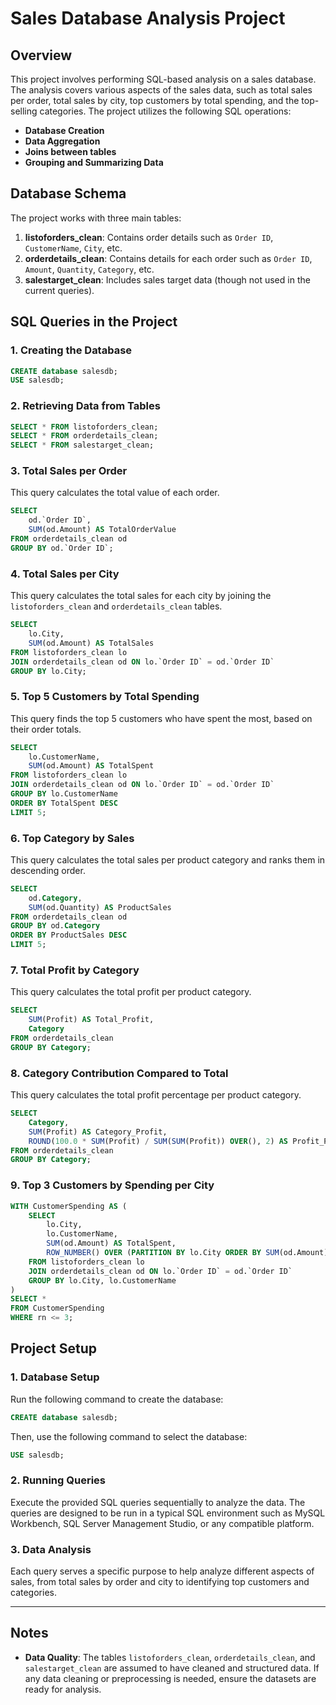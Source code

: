 
# **Sales Database Analysis Project**

## **Overview**
This project involves performing SQL-based analysis on a sales database. The analysis covers various aspects of the sales data, such as total sales per order, total sales by city, top customers by total spending, and the top-selling categories. The project utilizes the following SQL operations:
- **Database Creation**
- **Data Aggregation**
- **Joins between tables**
- **Grouping and Summarizing Data**

## **Database Schema**
The project works with three main tables:

1. **listoforders_clean**: Contains order details such as `Order ID`, `CustomerName`, `City`, etc.
2. **orderdetails_clean**: Contains details for each order such as `Order ID`, `Amount`, `Quantity`, `Category`, etc.
3. **salestarget_clean**: Includes sales target data (though not used in the current queries).

## **SQL Queries in the Project**

### 1. **Creating the Database**
```sql
CREATE database salesdb;
USE salesdb;
```

### 2. **Retrieving Data from Tables**
```sql
SELECT * FROM listoforders_clean;
SELECT * FROM orderdetails_clean;
SELECT * FROM salestarget_clean;
```

### 3. **Total Sales per Order**
This query calculates the total value of each order.
```sql
SELECT 
    od.`Order ID`,
    SUM(od.Amount) AS TotalOrderValue
FROM orderdetails_clean od
GROUP BY od.`Order ID`;
```

### 4. **Total Sales per City**
This query calculates the total sales for each city by joining the `listoforders_clean` and `orderdetails_clean` tables.
```sql
SELECT 
    lo.City,
    SUM(od.Amount) AS TotalSales
FROM listoforders_clean lo
JOIN orderdetails_clean od ON lo.`Order ID` = od.`Order ID`
GROUP BY lo.City;
```

### 5. **Top 5 Customers by Total Spending**
This query finds the top 5 customers who have spent the most, based on their order totals.
```sql
SELECT 
    lo.CustomerName,
    SUM(od.Amount) AS TotalSpent
FROM listoforders_clean lo
JOIN orderdetails_clean od ON lo.`Order ID` = od.`Order ID`
GROUP BY lo.CustomerName
ORDER BY TotalSpent DESC
LIMIT 5;
```

### 6. **Top Category by Sales**
This query calculates the total sales per product category and ranks them in descending order.
```sql
SELECT 
    od.Category,
    SUM(od.Quantity) AS ProductSales
FROM orderdetails_clean od
GROUP BY od.Category
ORDER BY ProductSales DESC
LIMIT 5;
```

### 7. **Total Profit by Category**
This query calculates the total profit per product category.
```sql
SELECT 
    SUM(Profit) AS Total_Profit,
    Category
FROM orderdetails_clean
GROUP BY Category;
```

### 8. **Category Contribution Compared to Total**
This query calculates the total profit percentage per product category.
```sql
SELECT 
    Category,
    SUM(Profit) AS Category_Profit,
    ROUND(100.0 * SUM(Profit) / SUM(SUM(Profit)) OVER(), 2) AS Profit_Percentage
FROM orderdetails_clean
GROUP BY Category;
```

### 9. **Top 3 Customers by Spending per City**
```sql
WITH CustomerSpending AS (
    SELECT 
        lo.City,
        lo.CustomerName,
        SUM(od.Amount) AS TotalSpent,
        ROW_NUMBER() OVER (PARTITION BY lo.City ORDER BY SUM(od.Amount) DESC) AS rn
    FROM listoforders_clean lo
    JOIN orderdetails_clean od ON lo.`Order ID` = od.`Order ID`
    GROUP BY lo.City, lo.CustomerName
)
SELECT *
FROM CustomerSpending
WHERE rn <= 3;
```

## **Project Setup**

### 1. **Database Setup**
Run the following command to create the database:
```sql
CREATE database salesdb;
```
Then, use the following command to select the database:
```sql
USE salesdb;
```

### 2. **Running Queries**
Execute the provided SQL queries sequentially to analyze the data. The queries are designed to be run in a typical SQL environment such as MySQL Workbench, SQL Server Management Studio, or any compatible platform.

### 3. **Data Analysis**
Each query serves a specific purpose to help analyze different aspects of sales, from total sales by order and city to identifying top customers and categories.

---

## **Notes**

- **Data Quality**: The tables `listoforders_clean`, `orderdetails_clean`, and `salestarget_clean` are assumed to have cleaned and structured data. If any data cleaning or preprocessing is needed, ensure the datasets are ready for analysis.
